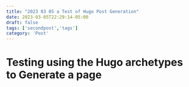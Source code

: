```yaml
---
title: "2023 03 05 a Test of Hugo Post Generation"
date: 2023-03-05T22:29:14-05:00
draft: false
tags: ['secondpost','tags']
category: 'Post'
---
```


# Testing using the Hugo archetypes to Generate a page
